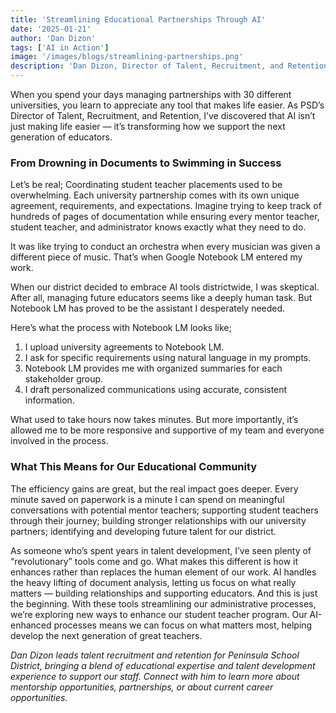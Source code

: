```yaml
---
title: 'Streamlining Educational Partnerships Through AI'
date: '2025-01-21'
author: 'Dan Dizon'
tags: ['AI in Action']
image: '/images/blogs/streamlining-partnerships.png'
description: 'Dan Dizon, Director of Talent, Recruitment, and Retention shares how he is using NotebookLM to interact and catalog university partnerships.'
---
```


When you spend your days managing partnerships with 30 different universities, you learn to appreciate any tool that makes life easier. As PSD’s Director of Talent, Recruitment, and Retention, I’ve discovered that AI isn’t just making life easier — it’s transforming how we support the next generation of educators.

### From Drowning in Documents to Swimming in Success

Let’s be real; Coordinating student teacher placements used to be overwhelming. Each university partnership comes with its own unique agreement, requirements, and expectations. Imagine trying to keep track of hundreds of pages of documentation while ensuring every mentor teacher, student teacher, and administrator knows exactly what they need to do.

It was like trying to conduct an orchestra when every musician was given a different piece of music. That’s when Google Notebook LM entered my work.

When our district decided to embrace AI tools districtwide, I was skeptical. After all, managing future educators seems like a deeply human task. But Notebook LM has proved to be the assistant I desperately needed.

Here’s what the process with Notebook LM looks like;

1. I upload university agreements to Notebook LM.
2. I ask for specific requirements using natural language in my prompts.
3. Notebook LM provides me with organized summaries for each stakeholder group.
4. I draft personalized communications using accurate, consistent information.

What used to take hours now takes minutes. But more importantly, it’s allowed me to be more responsive and supportive of my team and everyone involved in the process.

### What This Means for Our Educational Community

The efficiency gains are great, but the real impact goes deeper. Every minute saved on paperwork is a minute I can spend on meaningful conversations with potential mentor teachers; supporting student teachers through their journey; building stronger relationships with our university partners; identifying and developing future talent for our district.

As someone who’s spent years in talent development, I’ve seen plenty of “revolutionary” tools come and go. What makes this different is how it enhances rather than replaces the human element of our work. AI handles the heavy lifting of document analysis, letting us focus on what really matters — building relationships and supporting educators.
And this is just the beginning. With these tools streamlining our administrative processes, we’re exploring new ways to enhance our student teacher program. Our AI-enhanced processes means we can focus on what matters most, helping develop the next generation of great teachers.

_Dan Dizon leads talent recruitment and retention for Peninsula School District, bringing a blend of educational expertise and talent development experience to support our staff. Connect with him to learn more about mentorship opportunities, partnerships, or about current career opportunities._
